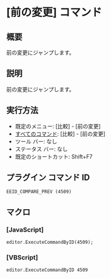 # \[前の変更\] コマンド

## 概要

前の変更にジャンプします。

## 説明

前の変更にジャンプします。

## 実行方法

- 既定のメニュー: \[比較\] \- \[前の変更\]
- [すべてのコマンド](../../glossary/allcommands): \[比較\] \- \[前の変更\]
- ツール バー: なし
- ステータス バー: なし
- 既定のショートカット: Shift+F7

## プラグイン コマンド ID

```
EEID_COMPARE_PREV (4509)```

## マクロ

### \[JavaScript\]

```
editor.ExecuteCommandByID(4509);
```

### \[VBScript\]

```
editor.ExecuteCommandByID 4509
```
